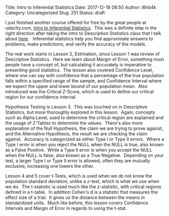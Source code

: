 Title: Intro to Inferential Statistics
Date: 2017-12-18 08:50
Author: i6hb4k
Category: Uncategorized
Slug: 251
Status: draft

I just finished another course offered for free by the great people at udacity.com, [Intro to Inferential Statistics](https://www.udacity.com/course/intro-to-inferential-statistics--ud201).  This was a definite step in the right direction after taking the Intro to Description Statistics class that I talk about [here](https://kennethfarr.com/intro-to-descriptive-statistics/).   Inferential statistics help you find approximate answers to problems, make predictions, and verify the accuracy of the models.

The real work starts in Lesson 2, Estimation, since Lesson 1 was review of Descriptive Statistics.  Here we learn about Margin of Error, something most people have a concept of, but calculating it accurately is imperative to presenting good statistics.  The lesson also covered Confidence Level, where one can say with confidence that a percentage of the true population falls within a specified range of the sample, and Confidence Interval where we expect the upper and lower bound of our population mean.  Also introduced was the Critical Z-Score, which is used to define our critical region for our confidence interval.

Hypothesis Testing is Lesson 3.  This was touched on in Descriptive Statistics, but more thoroughly explored in this lesson.  Again, concepts such as Alpha Level, used to determine the critical region are explained and the usage of Z-Tables to determine the values.  There's also more explanation of the Null Hypothesis, the claim we are trying to prove against, and the Alternative Hypothesis, the result we are checking the claim against.  Accuracy is categorized as either Type I or Type II errors.  Where a Type I error is when you reject the NULL when the NULL is true, also known as a False Positive.  While a Type II error is when you accept the NULL when the NULL is false, also known as a True Negative.  Depending on your test, a larger Type I or Type II error is allowed, often they are mutually exclusive, increasing one lowers the other.

Lesson 4 and 5 cover t-Tests, which is used when we do not know the population standard deviation, unlike a z-test, which is what we use when we do.  The t-statistic is used much like the z-statistic, with critical regions defined in a t-table.  In addition Cohen's d is a statistic that measures the effect size of a trial.  It gives us the distance between the means in standardized units.  Much like before, this lesson covers Confidence Intervals and Margin of Error in regards to using the t-stat.
